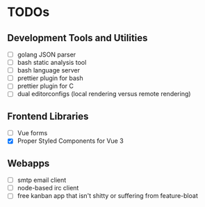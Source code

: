 # TODOs

## Development Tools and Utilities

- [ ] golang JSON parser
- [ ] bash static analysis tool
- [ ] bash language server
- [ ] prettier plugin for bash
- [ ] prettier plugin for C
- [ ] dual editorconfigs (local rendering versus remote rendering)

## Frontend Libraries

- [ ] Vue forms
- [x] Proper Styled Components for Vue 3

## Webapps

- [ ] smtp email client
- [ ] node-based irc client
- [ ] free kanban app that isn't shitty or suffering from feature-bloat
